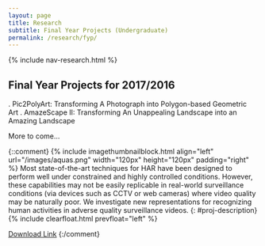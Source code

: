 ```yaml
---
layout: page
title: Research
subtitle: Final Year Projects (Undergraduate)
permalink: /research/fyp/
---
```

{% include nav-research.html  %}

## Final Year Projects for 2017/2016

. Pic2PolyArt: Transforming A Photograph into Polygon-based Geometric Art
. AmazeScape II: Transforming An Unappealing Landscape into an Amazing Landscape


More to come...

{::comment}
{% include imagethumbnailblock.html align="left" url="/images/aquas.png" width="120px" height="120px" padding="right" %}
Most state-of-the-art techniques for HAR have been designed to perform well under constrained and highly controlled conditions. However, these capabilities may not be easily replicable in real-world surveillance conditions (via devices such as CCTV or web cameras) where video quality may be naturally poor. We investigate new representations for recognizing human activities in adverse quality surveillance videos.
{: #proj-description}
{% include clearfloat.html prevfloat="left" %}

[Download Link](https://drive.google.com/file/d/0B_3N19NSFoBgOFVPdzg5R21hUHM)
{:/comment}